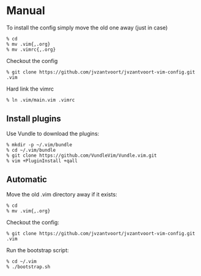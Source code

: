 # Manual

To install the config simply move the old one away (just in case)

    % cd
    % mv .vim{,.org}
    % mv .vimrc{,.org}

Checkout the config

    % git clone https://github.com/jvzantvoort/jvzantvoort-vim-config.git .vim

Hard link the vimrc

    % ln .vim/main.vim .vimrc

## Install plugins

Use Vundle to download the plugins:

    % mkdir -p ~/.vim/bundle
    % cd ~/.vim/bundle
    % git clone https://github.com/VundleVim/Vundle.vim.git
    % vim +PluginInstall +qall

## Automatic

Move the old .vim directory away if it exists:

    % cd
    % mv .vim{,.org}

Checkout the config:

    % git clone https://github.com/jvzantvoort/jvzantvoort-vim-config.git .vim

Run the bootstrap script:

    % cd ~/.vim
    % ./bootstrap.sh
